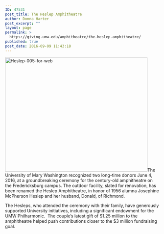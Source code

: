```yaml
---
ID: 47531
post_title: The Heslep Amphitheatre
author: Donna Harter
post_excerpt: ""
layout: page
permalink: >
  https://giving.umw.edu/amphitheatre/the-heslep-amphitheatre/
published: true
post_date: 2016-09-09 11:43:18
---
```

<a href="https://giving.umw.edu/wp-content/uploads/2016/06/Heslep-005-for-web.jpg"><img class=" size-full wp-image-47417 alignright" src="https://giving.umw.edu/wp-content/uploads/2016/06/Heslep-005-for-web.jpg" alt="Heslep-005-for-web" width="465" height="372" /></a>The University of Mary Washington recognized two long-time donors June 4, 2016, at a groundbreaking ceremony for the century-old amphitheatre on the Fredericksburg campus. The outdoor facility, slated for renovation, has been renamed the Heslep Amphitheatre, in honor of 1956 alumna Josephine McPherson Heslep and her husband, Donald, of Richmond.

The Hesleps, who attended the ceremony with their family, have generously supported University initiatives, including a significant endowment for the UMW Philharmonic.  The couple’s latest gift of $1.25 million to the amphitheatre helped push contributions closer to the $3 million fundraising goal.